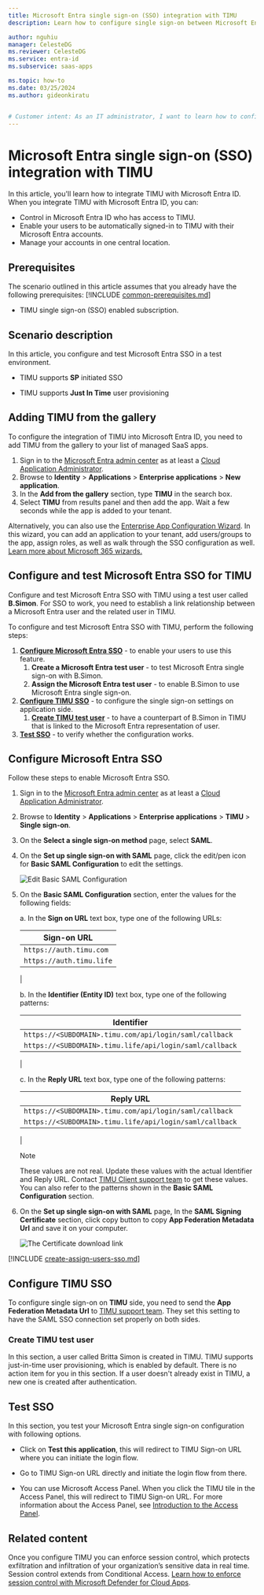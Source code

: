 ```yaml
---
title: Microsoft Entra single sign-on (SSO) integration with TIMU
description: Learn how to configure single sign-on between Microsoft Entra ID and TIMU.

author: nguhiu
manager: CelesteDG
ms.reviewer: CelesteDG
ms.service: entra-id
ms.subservice: saas-apps

ms.topic: how-to
ms.date: 03/25/2024
ms.author: gideonkiratu


# Customer intent: As an IT administrator, I want to learn how to configure single sign-on between Microsoft Entra ID and TIMU so that I can control who has access to TIMU, enable automatic sign-in with Microsoft Entra accounts, and manage my accounts in one central location.
---
```


# Microsoft Entra single sign-on (SSO) integration with TIMU

In this article,  you'll learn how to integrate TIMU with Microsoft Entra ID. When you integrate TIMU with Microsoft Entra ID, you can:

* Control in Microsoft Entra ID who has access to TIMU.
* Enable your users to be automatically signed-in to TIMU with their Microsoft Entra accounts.
* Manage your accounts in one central location.

## Prerequisites
The scenario outlined in this article assumes that you already have the following prerequisites:
[!INCLUDE [common-prerequisites.md](~/identity/saas-apps/includes/common-prerequisites.md)]
* TIMU single sign-on (SSO) enabled subscription.

## Scenario description

In this article,  you configure and test Microsoft Entra SSO in a test environment.

* TIMU supports **SP** initiated SSO

* TIMU supports **Just In Time** user provisioning

## Adding TIMU from the gallery

To configure the integration of TIMU into Microsoft Entra ID, you need to add TIMU from the gallery to your list of managed SaaS apps.

1. Sign in to the [Microsoft Entra admin center](https://entra.microsoft.com) as at least a [Cloud Application Administrator](~/identity/role-based-access-control/permissions-reference.md#cloud-application-administrator).
1. Browse to **Identity** > **Applications** > **Enterprise applications** > **New application**.
1. In the **Add from the gallery** section, type **TIMU** in the search box.
1. Select **TIMU** from results panel and then add the app. Wait a few seconds while the app is added to your tenant.

 Alternatively, you can also use the [Enterprise App Configuration Wizard](https://portal.office.com/AdminPortal/home?Q=Docs#/azureadappintegration). In this wizard, you can add an application to your tenant, add users/groups to the app, assign roles, as well as walk through the SSO configuration as well. [Learn more about Microsoft 365 wizards.](/microsoft-365/admin/misc/azure-ad-setup-guides)


<a name='configure-and-test-azure-ad-sso-for-timu'></a>

## Configure and test Microsoft Entra SSO for TIMU

Configure and test Microsoft Entra SSO with TIMU using a test user called **B.Simon**. For SSO to work, you need to establish a link relationship between a Microsoft Entra user and the related user in TIMU.

To configure and test Microsoft Entra SSO with TIMU, perform the following steps:

1. **[Configure Microsoft Entra SSO](#configure-azure-ad-sso)** - to enable your users to use this feature.
    1. **Create a Microsoft Entra test user** - to test Microsoft Entra single sign-on with B.Simon.
    1. **Assign the Microsoft Entra test user** - to enable B.Simon to use Microsoft Entra single sign-on.
1. **[Configure TIMU SSO](#configure-timu-sso)** - to configure the single sign-on settings on application side.
    1. **[Create TIMU test user](#create-timu-test-user)** - to have a counterpart of B.Simon in TIMU that is linked to the Microsoft Entra representation of user.
1. **[Test SSO](#test-sso)** - to verify whether the configuration works.

<a name='configure-azure-ad-sso'></a>

## Configure Microsoft Entra SSO

Follow these steps to enable Microsoft Entra SSO.

1. Sign in to the [Microsoft Entra admin center](https://entra.microsoft.com) as at least a [Cloud Application Administrator](~/identity/role-based-access-control/permissions-reference.md#cloud-application-administrator).
1. Browse to **Identity** > **Applications** > **Enterprise applications** > **TIMU** > **Single sign-on**.
1. On the **Select a single sign-on method** page, select **SAML**.
1. On the **Set up single sign-on with SAML** page, click the edit/pen icon for **Basic SAML Configuration** to edit the settings.

   ![Edit Basic SAML Configuration](common/edit-urls.png)

1. On the **Basic SAML Configuration** section, enter the values for the following fields:

	a. In the **Sign on URL** text box, type one of the following URLs:

    | Sign-on URL |
    |-------------|
    | `https://auth.timu.com` |
    | `https://auth.timu.life` |
    |

    b. In the **Identifier (Entity ID)** text box, type one of the following patterns:
    
    | Identifier |
    |-------------|
    | `https://<SUBDOMAIN>.timu.com/api/login/saml/callback` |
    | `https://<SUBDOMAIN>.timu.life/api/login/saml/callback`|
    |

    c. In the **Reply URL** text box, type one of the following patterns:
    
    | Reply URL |
    |-------------|
    | `https://<SUBDOMAIN>.timu.com/api/login/saml/callback` |
    | `https://<SUBDOMAIN>.timu.life/api/login/saml/callback`|
    |

	> [!NOTE]
	> These values are not real. Update these values with the actual Identifier and Reply URL. Contact [TIMU Client support team](mailto:support@timu.com) to get these values. You can also refer to the patterns shown in the **Basic SAML Configuration** section.

1. On the **Set up single sign-on with SAML** page, In the **SAML Signing Certificate** section, click copy button to copy **App Federation Metadata Url** and save it on your computer.

	![The Certificate download link](common/copy-metadataurl.png)
<a name='create-an-azure-ad-test-user'></a>

[!INCLUDE [create-assign-users-sso.md](~/identity/saas-apps/includes/create-assign-users-sso.md)]

## Configure TIMU SSO

To configure single sign-on on **TIMU** side, you need to send the **App Federation Metadata Url** to [TIMU support team](mailto:support@timu.com). They set this setting to have the SAML SSO connection set properly on both sides.

### Create TIMU test user

In this section, a user called Britta Simon is created in TIMU. TIMU supports just-in-time user provisioning, which is enabled by default. There is no action item for you in this section. If a user doesn't already exist in TIMU, a new one is created after authentication.

## Test SSO 

In this section, you test your Microsoft Entra single sign-on configuration with following options. 

* Click on **Test this application**, this will redirect to TIMU Sign-on URL where you can initiate the login flow. 

* Go to TIMU Sign-on URL directly and initiate the login flow from there.

* You can use Microsoft Access Panel. When you click the TIMU tile in the Access Panel, this will redirect to TIMU Sign-on URL. For more information about the Access Panel, see [Introduction to the Access Panel](https://support.microsoft.com/account-billing/sign-in-and-start-apps-from-the-my-apps-portal-2f3b1bae-0e5a-4a86-a33e-876fbd2a4510).


## Related content

Once you configure TIMU you can enforce session control, which protects exfiltration and infiltration of your organization’s sensitive data in real time. Session control extends from Conditional Access. [Learn how to enforce session control with Microsoft Defender for Cloud Apps](/cloud-app-security/proxy-deployment-any-app).
